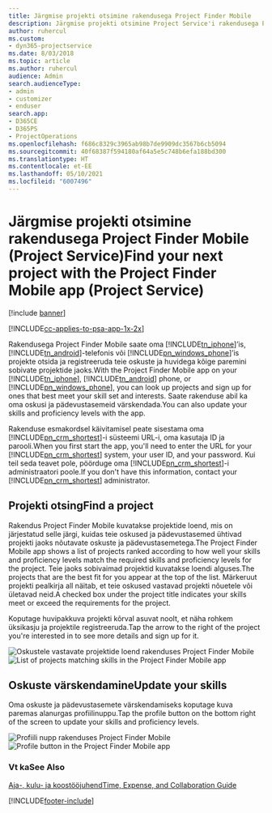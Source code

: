 ```yaml
---
title: Järgmise projekti otsimine rakendusega Project Finder Mobile
description: Järgmise projekti otsimine Project Service'i rakendusega Project Finder Mobile
author: ruhercul
ms.custom:
- dyn365-projectservice
ms.date: 8/03/2018
ms.topic: article
ms.author: ruhercul
audience: Admin
search.audienceType:
- admin
- customizer
- enduser
search.app:
- D365CE
- D365PS
- ProjectOperations
ms.openlocfilehash: f686c8329c3965ab98b7de9909dc3567b6cb5094
ms.sourcegitcommit: 40f68387f594180af64a5e5c748b6efa188bd300
ms.translationtype: HT
ms.contentlocale: et-EE
ms.lasthandoff: 05/10/2021
ms.locfileid: "6007496"
---
```

# <a name="find-your-next-project-with-the-project-finder-mobile-app-project-service"></a><span data-ttu-id="c2070-103">Järgmise projekti otsimine rakendusega Project Finder Mobile (Project Service)</span><span class="sxs-lookup"><span data-stu-id="c2070-103">Find your next project with the Project Finder Mobile app (Project Service)</span></span>

[!include [banner](../includes/psa-now-project-operations.md)]

[!INCLUDE[cc-applies-to-psa-app-1x-2x](../includes/cc-applies-to-psa-app-1x-2x.md)]

<span data-ttu-id="c2070-104">Rakendusega Project Finder Mobile saate oma [!INCLUDE[tn_iphone](../includes/tn-iphone.md)]’is, [!INCLUDE[tn_android](../includes/tn-android.md)]-telefonis või [!INCLUDE[pn_windows_phone](../includes/pn-windows-phone.md)]’is projekte otsida ja registreeruda teie oskuste ja huvidega kõige paremini sobivate projektide jaoks.</span><span class="sxs-lookup"><span data-stu-id="c2070-104">With the Project Finder Mobile app on your [!INCLUDE[tn_iphone](../includes/tn-iphone.md)], [!INCLUDE[tn_android](../includes/tn-android.md)] phone, or [!INCLUDE[pn_windows_phone](../includes/pn-windows-phone.md)], you can look up projects and sign up for ones that best meet your skill set and interests.</span></span> <span data-ttu-id="c2070-105">Saate rakenduse abil ka oma oskusi ja pädevustasemeid värskendada.</span><span class="sxs-lookup"><span data-stu-id="c2070-105">You can also update your skills and proficiency levels with the app.</span></span>  
  
 <span data-ttu-id="c2070-106">Rakenduse esmakordsel käivitamisel peate sisestama oma [!INCLUDE[pn_crm_shortest](../includes/pn-crm-shortest.md)]-i süsteemi URL-i, oma kasutaja ID ja parooli.</span><span class="sxs-lookup"><span data-stu-id="c2070-106">When you first start the app, you'll need to enter the URL for your [!INCLUDE[pn_crm_shortest](../includes/pn-crm-shortest.md)] system, your user ID, and your password.</span></span> <span data-ttu-id="c2070-107">Kui teil seda teavet pole, pöörduge oma [!INCLUDE[pn_crm_shortest](../includes/pn-crm-shortest.md)]-i administraatori poole.</span><span class="sxs-lookup"><span data-stu-id="c2070-107">If you don't have this information,  contact your [!INCLUDE[pn_crm_shortest](../includes/pn-crm-shortest.md)] administrator.</span></span>  
  
## <a name="find-a-project"></a><span data-ttu-id="c2070-108">Projekti otsing</span><span class="sxs-lookup"><span data-stu-id="c2070-108">Find a project</span></span>  
 <span data-ttu-id="c2070-109">Rakendus Project Finder Mobile kuvatakse projektide loend, mis on järjestatud selle järgi, kuidas teie oskused ja pädevustasemed ühtivad projekti jaoks nõutavate oskuste ja pädevustasemetega.</span><span class="sxs-lookup"><span data-stu-id="c2070-109">The Project Finder Mobile app shows a list of projects ranked according to how well your skills and proficiency levels match the required skills and proficiency levels for the project.</span></span> <span data-ttu-id="c2070-110">Teie jaoks sobivaimad projektid kuvatakse loendi alguses.</span><span class="sxs-lookup"><span data-stu-id="c2070-110">The projects that are the best fit for you appear at the top of the list.</span></span> <span data-ttu-id="c2070-111">Märkeruut projekti pealkirja all näitab, et teie oskused vastavad projekti nõuetele või ületavad neid.</span><span class="sxs-lookup"><span data-stu-id="c2070-111">A checked box under the project title indicates your skills meet or exceed the requirements for the project.</span></span>  
  
 <span data-ttu-id="c2070-112">Koputage huvipakkuva projekti kõrval asuvat noolt, et näha rohkem üksikasju ja projektile registreeruda.</span><span class="sxs-lookup"><span data-stu-id="c2070-112">Tap the arrow to the right of the project you're interested in to see more details and sign up for it.</span></span>  
  
 <span data-ttu-id="c2070-113">![Oskustele vastavate projektide loend rakenduses Project Finder Mobile](../psa/media/project-service-project-finder-list.png "Oskustele vastavate projektide loend rakenduses Project Finder Mobile")</span><span class="sxs-lookup"><span data-stu-id="c2070-113">![List of projects matching skills in the Project Finder Mobile app](../psa/media/project-service-project-finder-list.png "List of projects matching skills in the Project Finder Mobile app")</span></span>  
  
## <a name="update-your-skills"></a><span data-ttu-id="c2070-114">Oskuste värskendamine</span><span class="sxs-lookup"><span data-stu-id="c2070-114">Update your skills</span></span>  
 <span data-ttu-id="c2070-115">Oma oskuste ja pädevustasemete värskendamiseks koputage kuva paremas alanurgas profiilinuppu.</span><span class="sxs-lookup"><span data-stu-id="c2070-115">Tap the profile button on the bottom right of the screen to update your skills and proficiency levels.</span></span>  
  
 <span data-ttu-id="c2070-116">![Profiili nupp rakenduses Project Finder Mobile](../psa/media/project-service-project-finder-profile.png "Profiili nupp rakenduses Project Finder Mobile")</span><span class="sxs-lookup"><span data-stu-id="c2070-116">![Profile button in the Project Finder Mobile app](../psa/media/project-service-project-finder-profile.png "Profile button in the Project Finder Mobile app")</span></span>  
  
### <a name="see-also"></a><span data-ttu-id="c2070-117">Vt ka</span><span class="sxs-lookup"><span data-stu-id="c2070-117">See Also</span></span>  
 [<span data-ttu-id="c2070-118">Aja-, kulu- ja koostööjuhend</span><span class="sxs-lookup"><span data-stu-id="c2070-118">Time, Expense, and Collaboration Guide</span></span>](../psa/time-expense-collaboration-guide.md)


[!INCLUDE[footer-include](../includes/footer-banner.md)]
